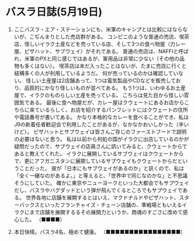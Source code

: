 # バスラ日誌(5月19日)

1. ここバスラ・エア・ステーションにも、米軍のキャンプとは比較にはならないが、こぢんまりとした売店群がある。
    コンピニのような普通の売店、喫茶店、怪しいイラク土産などを売っている店、そして3つの食べ物屋（力レ一屋、ピザハット、サブウェイ）がそれである。
    普通の売店は、NAFFIと呼ばれ、米軍のPXと同じ感じではあるが、軍用品は非常に少ない（その他の品物も多くはない）。
    喫茶店は未だ入ったことはないが、たまに売店に行くと結構多くの人が利用しているようだ。
    何が売っているのかは確認していない。
    怪しい土産屋は2店舗あって、1つは電気製品やCDなどを販売しており、品質的にかなり怪しいものが並べてある。
    もう1つは、いわゆるお土産屋で、イラクのものらしい土産を売っている。
    こちらは見た目から怪しい雰囲気である。
    最後に食へ物屋だが、カレー屋はクウェートにあるお店からこちらに来ているらしく、お店を紹介するパンフレットにはクウェートの住所や電話番号が書いてある。
    かなり本格的なカレーを食べることができ、私はJ9の新着任者歓迎会で利用したことがあるが、なかなかおいしかった（辛いけど）。
    ピザハットとサブウェイは皆さんご存じのファーストフードで説明の必要はないと思う。
    私は以前から何処の国がイラクに出店しているのかが疑問だったので、サブウェイの店員さんに訊いてみると、クウェートからであると教えてくれた。
    イラクに展開しているサブウェイはクウェートからで、更にアフガニスタンに展開しているサブウェイもクウェ一トからだということだった。
    彼が「日本にもサブウェイがあるのか」と訊くので、私は「全く一緒なのがあるよ。」と等えると、「世界中で同じなのかな」と不思議そうにしていた。
    確かに東京やニューヨークといった大都会でもサプウェイだし、バスラやバグダッドという弾が飛んでくるところでもサプウェイである。
    世界各地に店舗を展開するとはいえ、マクドナルドやピザハット、スターバックスといったフランチャイズ・チェーン店舗の、準戦場ともいえるイラクにまで店舗を展開するるその展開力というか、商魂のすごさに改めて感心した。
    （■■■■）

2. 本日快晴。バスラ4名、極めて健康。
   （■■■■■■■■■■■■■■■■）
